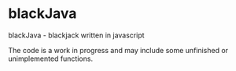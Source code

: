 # blackJava

blackJava - blackjack written in javascript

The code is a work in progress and may include some unfinished or unimplemented functions.
